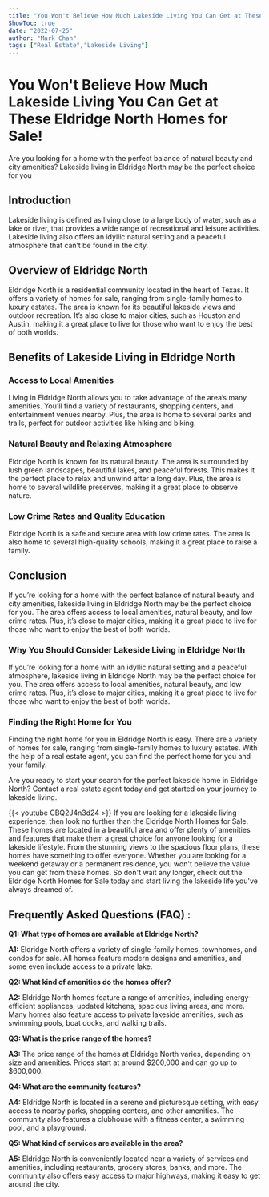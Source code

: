 ```yaml
---
title: "You Won't Believe How Much Lakeside Living You Can Get at These Eldridge North Homes for Sale!"
ShowToc: true 
date: "2022-07-25"
author: "Mark Chan" 
tags: ["Real Estate","Lakeside Living"]
---
```

# You Won't Believe How Much Lakeside Living You Can Get at These Eldridge North Homes for Sale!

Are you looking for a home with the perfect balance of natural beauty and city amenities? Lakeside living in Eldridge North may be the perfect choice for you 

## Introduction

Lakeside living is defined as living close to a large body of water, such as a lake or river, that provides a wide range of recreational and leisure activities. Lakeside living also offers an idyllic natural setting and a peaceful atmosphere that can’t be found in the city. 

## Overview of Eldridge North

Eldridge North is a residential community located in the heart of Texas. It offers a variety of homes for sale, ranging from single-family homes to luxury estates. The area is known for its beautiful lakeside views and outdoor recreation. It’s also close to major cities, such as Houston and Austin, making it a great place to live for those who want to enjoy the best of both worlds. 

## Benefits of Lakeside Living in Eldridge North

### Access to Local Amenities

Living in Eldridge North allows you to take advantage of the area’s many amenities. You’ll find a variety of restaurants, shopping centers, and entertainment venues nearby. Plus, the area is home to several parks and trails, perfect for outdoor activities like hiking and biking. 

### Natural Beauty and Relaxing Atmosphere

Eldridge North is known for its natural beauty. The area is surrounded by lush green landscapes, beautiful lakes, and peaceful forests. This makes it the perfect place to relax and unwind after a long day. Plus, the area is home to several wildlife preserves, making it a great place to observe nature. 

### Low Crime Rates and Quality Education

Eldridge North is a safe and secure area with low crime rates. The area is also home to several high-quality schools, making it a great place to raise a family. 

## Conclusion

If you’re looking for a home with the perfect balance of natural beauty and city amenities, lakeside living in Eldridge North may be the perfect choice for you. The area offers access to local amenities, natural beauty, and low crime rates. Plus, it’s close to major cities, making it a great place to live for those who want to enjoy the best of both worlds. 

### Why You Should Consider Lakeside Living in Eldridge North

If you’re looking for a home with an idyllic natural setting and a peaceful atmosphere, lakeside living in Eldridge North may be the perfect choice for you. The area offers access to local amenities, natural beauty, and low crime rates. Plus, it’s close to major cities, making it a great place to live for those who want to enjoy the best of both worlds. 

### Finding the Right Home for You

Finding the right home for you in Eldridge North is easy. There are a variety of homes for sale, ranging from single-family homes to luxury estates. With the help of a real estate agent, you can find the perfect home for you and your family. 

Are you ready to start your search for the perfect lakeside home in Eldridge North? Contact a real estate agent today and get started on your journey to lakeside living.

{{< youtube CBQ2J4n3d24 >}} 
If you are looking for a lakeside living experience, then look no further than the Eldridge North Homes for Sale. These homes are located in a beautiful area and offer plenty of amenities and features that make them a great choice for anyone looking for a lakeside lifestyle. From the stunning views to the spacious floor plans, these homes have something to offer everyone. Whether you are looking for a weekend getaway or a permanent residence, you won't believe the value you can get from these homes. So don't wait any longer, check out the Eldridge North Homes for Sale today and start living the lakeside life you've always dreamed of.

## Frequently Asked Questions (FAQ) :
**Q1: What type of homes are available at Eldridge North?**

**A1:** Eldridge North offers a variety of single-family homes, townhomes, and condos for sale. All homes feature modern designs and amenities, and some even include access to a private lake.

**Q2: What kind of amenities do the homes offer?**

**A2:** Eldridge North homes feature a range of amenities, including energy-efficient appliances, updated kitchens, spacious living areas, and more. Many homes also feature access to private lakeside amenities, such as swimming pools, boat docks, and walking trails. 

**Q3: What is the price range of the homes?**

**A3:** The price range of the homes at Eldridge North varies, depending on size and amenities. Prices start at around $200,000 and can go up to $600,000. 

**Q4: What are the community features?**

**A4:** Eldridge North is located in a serene and picturesque setting, with easy access to nearby parks, shopping centers, and other amenities. The community also features a clubhouse with a fitness center, a swimming pool, and a playground.

**Q5: What kind of services are available in the area?**

**A5:** Eldridge North is conveniently located near a variety of services and amenities, including restaurants, grocery stores, banks, and more. The community also offers easy access to major highways, making it easy to get around the city.



